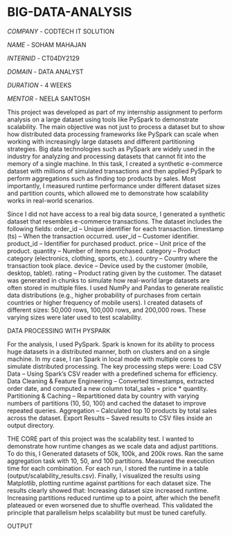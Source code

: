# BIG-DATA-ANALYSIS
*COMPANY* - CODTECH IT SOLUTION

*NAME* - SOHAM MAHAJAN

*INTERNID* - CT04DY2129

*DOMAIN* - DATA ANALYST

*DURATION* - 4 WEEKS

*MENTOR* -  NEELA SANTOSH

This project was developed as part of my internship assignment to perform analysis on a large dataset using tools like PySpark to demonstrate scalability. The main objective was not just to process a dataset but to show how distributed data processing frameworks like PySpark can scale when working with increasingly large datasets and different partitioning strategies.
Big data technologies such as PySpark are widely used in the industry for analyzing and processing datasets that cannot fit into the memory of a single machine. In this task, I created a synthetic e-commerce dataset with millions of simulated transactions and then applied PySpark to perform aggregations such as finding top products by sales. Most importantly, I measured runtime performance under different dataset sizes and partition counts, which allowed me to demonstrate how scalability works in real-world scenarios.

Since I did not have access to a real big data source, I generated a synthetic dataset that resembles e-commerce transactions. The dataset includes the following fields:
order_id – Unique identifier for each transaction.
timestamp (ts) – When the transaction occurred.
user_id – Customer identifier.
product_id – Identifier for purchased product.
price – Unit price of the product.
quantity – Number of items purchased.
category – Product category (electronics, clothing, sports, etc.).
country – Country where the transaction took place.
device – Device used by the customer (mobile, desktop, tablet).
rating – Product rating given by the customer.
The dataset was generated in chunks to simulate how real-world large datasets are often stored in multiple files. I used NumPy and Pandas to generate realistic data distributions (e.g., higher probability of purchases from certain countries or higher frequency of mobile users).
I created datasets of different sizes: 50,000 rows, 100,000 rows, and 200,000 rows. These varying sizes were later used to test scalability.

DATA PROCESSING WITH PYSPARK

For the analysis, I used PySpark. Spark is known for its ability to process huge datasets in a distributed manner, both on clusters and on a single machine. In my case, I ran Spark in local mode with multiple cores to simulate distributed processing.
The key processing steps were:
Load CSV Data – Using Spark’s CSV reader with a predefined schema for efficiency.
Data Cleaning & Feature Engineering – Converted timestamps, extracted order date, and computed a new column total_sales = price * quantity.
Partitioning & Caching – Repartitioned data by country with varying numbers of partitions (10, 50, 100) and cached the dataset to improve repeated queries.
Aggregation – Calculated top 10 products by total sales across the dataset.
Export Results – Saved results to CSV files inside an output directory.

THE CORE part of this project was the scalability test. I wanted to demonstrate how runtime changes as we scale data and adjust partitions. To do this, 
I Generated datasets of 50k, 100k, and 200k rows.
Ran the same aggregation task with 10, 50, and 100 partitions.
Measured the execution time for each combination.
For each run, I stored the runtime in a table (output/scalability_results.csv). Finally, I visualized the results using Matplotlib, plotting runtime against partitions for each dataset size.
The results clearly showed that:
Increasing dataset size increased runtime.
Increasing partitions reduced runtime up to a point, after which the benefit plateaued or even worsened due to shuffle overhead.
This validated the principle that parallelism helps scalability but must be tuned carefully.

OUTPUT
